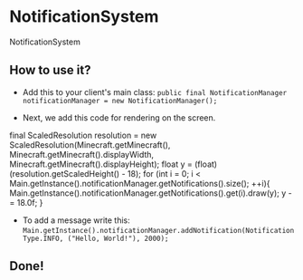 # NotificationSystem
NotificationSystem

## How to use it?

- Add this to your client's main class:
`
public final NotificationManager notificationManager = new NotificationManager();
`

- Next, we add this code for rendering on the screen.

final ScaledResolution resolution = new ScaledResolution(Minecraft.getMinecraft(), Minecraft.getMinecraft().displayWidth, Minecraft.getMinecraft().displayHeight);
float y = (float)(resolution.getScaledHeight() - 18);
for (int i = 0; i < Main.getInstance().notificationManager.getNotifications().size(); ++i){
  Main.getInstance().notificationManager.getNotifications().get(i).draw(y);
y -= 18.0f;
}

- To add a message write this:
`
Main.getInstance().notificationManager.addNotification(NotificationType.INFO, ("Hello, World!"), 2000);
`

## Done!
